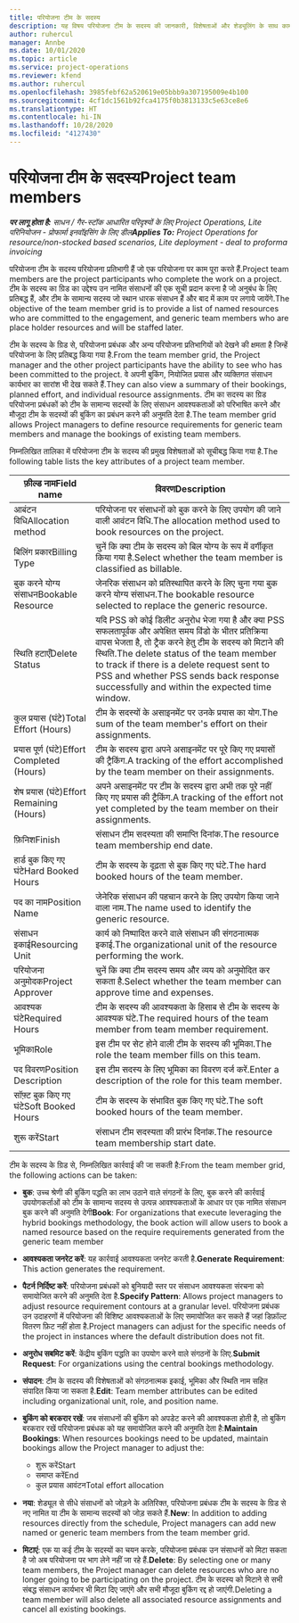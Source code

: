 ```yaml
---
title: परियोजना टीम के सदस्य
description: यह विषय परियोजना टीम के सदस्य की जानकारी, विशेषताओं और शेड्यूलिंग के साथ काम करने के तरीके के बारे में जानकारी प्रदान करता है.
author: ruhercul
manager: Annbe
ms.date: 10/01/2020
ms.topic: article
ms.service: project-operations
ms.reviewer: kfend
ms.author: ruhercul
ms.openlocfilehash: 3985febf62a520619e05bbb9a307195009e4b100
ms.sourcegitcommit: 4cf1dc1561b92fca4175f0b3813133c5e63ce8e6
ms.translationtype: HT
ms.contentlocale: hi-IN
ms.lasthandoff: 10/28/2020
ms.locfileid: "4127430"
---
```

# <a name="project-team-members"></a><span data-ttu-id="e6137-103">परियोजना टीम के सदस्य</span><span class="sxs-lookup"><span data-stu-id="e6137-103">Project team members</span></span>

<span data-ttu-id="e6137-104">_**पर लागू होता है:** साधन / गैर-स्टॉक आधारित परिदृश्यों के लिए Project Operations, Lite परिनियोजन - प्रोफार्मा इनवॉइसिंग के लिए डील_</span><span class="sxs-lookup"><span data-stu-id="e6137-104">_**Applies To:** Project Operations for resource/non-stocked based scenarios, Lite deployment - deal to proforma invoicing_</span></span>

<span data-ttu-id="e6137-105">परियोजना टीम के सदस्य परियोजना प्रतिभागी हैं जो एक परियोजना पर काम पूरा करते हैं.</span><span class="sxs-lookup"><span data-stu-id="e6137-105">Project team members are the project participants who complete the work on a project.</span></span> <span data-ttu-id="e6137-106">टीम के सदस्य का ग्रिड का उद्देश्य उन नामित संसाधनों की एक सूची प्रदान करना है जो अनुबंध के लिए प्रतिबद्ध हैं, और टीम के सामान्य सदस्य जो स्थान धारक संसाधन हैं और बाद में काम पर लगाये जायेंगे.</span><span class="sxs-lookup"><span data-stu-id="e6137-106">The objective of the team member grid is to provide a list of named resources who are committed to the engagement, and generic team members who are place holder resources and will be staffed later.</span></span>

<span data-ttu-id="e6137-107">टीम के सदस्य के ग्रिड से, परियोजना प्रबंधक और अन्य परियोजना प्रतिभागियों को देखने की क्षमता है जिन्हें परियोजना के लिए प्रतिबद्ध किया गया है.</span><span class="sxs-lookup"><span data-stu-id="e6137-107">From the team member grid, the Project manager and the other project participants have the ability to see who has been committed to the project.</span></span> <span data-ttu-id="e6137-108">वे अपनी बुकिंग, नियोजित प्रयास और व्यक्तिगत संसाधन कार्यभार का सारांश भी देख सकते हैं.</span><span class="sxs-lookup"><span data-stu-id="e6137-108">They can also view a summary of their bookings, planned effort, and individual resource assignments.</span></span> <span data-ttu-id="e6137-109">टीम का सदस्य का ग्रिड परियोजना प्रबंधकों को टीम के सामान्य सदस्यों के लिए संसाधन आवश्यकताओं को परिभाषित करने और मौजूदा टीम के सदस्यों की बुकिंग का प्रबंधन करने की अनुमति देता है.</span><span class="sxs-lookup"><span data-stu-id="e6137-109">The team member grid allows Project managers to define resource requirements for generic team members and manage the bookings of existing team members.</span></span>

<span data-ttu-id="e6137-110">निम्नलिखित तालिका में परियोजना टीम के सदस्य की प्रमुख विशेषताओं को सूचीबद्ध किया गया है.</span><span class="sxs-lookup"><span data-stu-id="e6137-110">The following table lists the key attributes of a project team member.</span></span>

| <span data-ttu-id="e6137-111">फ़ील्ड नाम</span><span class="sxs-lookup"><span data-stu-id="e6137-111">Field name</span></span>          | <span data-ttu-id="e6137-112">विवरण</span><span class="sxs-lookup"><span data-stu-id="e6137-112">Description</span></span>                                                                                                                                                                  |
|--------------------------|-----------------------------------------------------------------------------------------------------------------------------------------------------------------------------------|
| <span data-ttu-id="e6137-113">आबंटन विधि</span><span class="sxs-lookup"><span data-stu-id="e6137-113">Allocation method</span></span>        | <span data-ttu-id="e6137-114">परियोजना पर संसाधनों को बुक करने के लिए उपयोग की जाने वाली आवंटन विधि.</span><span class="sxs-lookup"><span data-stu-id="e6137-114">The allocation method used to book resources on the project.</span></span>                                                                         |
| <span data-ttu-id="e6137-115">बिलिंग प्रकार</span><span class="sxs-lookup"><span data-stu-id="e6137-115">Billing Type</span></span>             | <span data-ttu-id="e6137-116">चुनें कि क्या टीम के सदस्य को बिल योग्य के रूप में वर्गीकृत किया गया है.</span><span class="sxs-lookup"><span data-stu-id="e6137-116">Select whether the team member is classified as billable.</span></span>                                                                                                                                       |
| <span data-ttu-id="e6137-117">बुक करने योग्य संसाधन</span><span class="sxs-lookup"><span data-stu-id="e6137-117">Bookable Resource</span></span>        | <span data-ttu-id="e6137-118">जेनरिक संसाधन को प्रतिस्थापित करने के लिए चुना गया बुक करने योग्य संसाधन.</span><span class="sxs-lookup"><span data-stu-id="e6137-118">The bookable resource selected to replace the generic resource.</span></span>                                                                                                                   |
| <span data-ttu-id="e6137-119">स्थिति हटाएँ</span><span class="sxs-lookup"><span data-stu-id="e6137-119">Delete Status</span></span>            | <span data-ttu-id="e6137-120">यदि PSS को कोई डिलीट अनुरोध भेजा गया है और क्या PSS सफलतापूर्वक और अपेक्षित समय विंडो के भीतर प्रतिक्रिया वापस भेजता है, तो ट्रैक करने हेतु टीम के सदस्य को मिटाने की स्थिति.</span><span class="sxs-lookup"><span data-stu-id="e6137-120">The delete status of the team member to track if there is a delete request sent to PSS and whether PSS sends back response successfully and within the expected time window.</span></span> |
| <span data-ttu-id="e6137-121">कुल प्रयास (घंटे)</span><span class="sxs-lookup"><span data-stu-id="e6137-121">Total Effort (Hours)</span></span>     | <span data-ttu-id="e6137-122">टीम के सदस्यों के असाइनमेंट पर उनके प्रयास का योग.</span><span class="sxs-lookup"><span data-stu-id="e6137-122">The sum of the team member's effort on their assignments.</span></span>                                                                                                                         |
| <span data-ttu-id="e6137-123">प्रयास पूर्ण (घंटे)</span><span class="sxs-lookup"><span data-stu-id="e6137-123">Effort Completed (Hours)</span></span> | <span data-ttu-id="e6137-124">टीम के सदस्य द्वारा अपने असाइनमेंट पर पूरे किए गए प्रयासों की ट्रैकिंग.</span><span class="sxs-lookup"><span data-stu-id="e6137-124">A tracking of the effort accomplished by the team member on their assignments.</span></span>                                                                                           |
| <span data-ttu-id="e6137-125">शेष प्रयास (घंटे)</span><span class="sxs-lookup"><span data-stu-id="e6137-125">Effort Remaining (Hours)</span></span> | <span data-ttu-id="e6137-126">अपने असाइनमेंट पर टीम के सदस्य द्वारा अभी तक पूरे नहीं किए गए प्रयास की ट्रैकिंग.</span><span class="sxs-lookup"><span data-stu-id="e6137-126">A tracking of the effort not yet completed by the team member on their assignments.</span></span>                                                                                    |
| <span data-ttu-id="e6137-127">फ़िनिश</span><span class="sxs-lookup"><span data-stu-id="e6137-127">Finish</span></span>                   | <span data-ttu-id="e6137-128">संसाधन टीम सदस्यता की समाप्ति दिनांक.</span><span class="sxs-lookup"><span data-stu-id="e6137-128">The resource team membership end date.</span></span>                                                                                                                                            |
| <span data-ttu-id="e6137-129">हार्ड बुक किए गए घंटे</span><span class="sxs-lookup"><span data-stu-id="e6137-129">Hard Booked Hours</span></span>        | <span data-ttu-id="e6137-130">टीम के सदस्य के दृढ़ता से बुक किए गए घंटे.</span><span class="sxs-lookup"><span data-stu-id="e6137-130">The hard booked hours of the team member.</span></span>                                                                                                                                                                |
| <span data-ttu-id="e6137-131">पद का नाम</span><span class="sxs-lookup"><span data-stu-id="e6137-131">Position Name</span></span>            | <span data-ttu-id="e6137-132">जेनेरिक संसाधन की पहचान करने के लिए उपयोग किया जाने वाला नाम.</span><span class="sxs-lookup"><span data-stu-id="e6137-132">The name used to identify the generic resource.</span></span>                                                                                                                                   |
| <span data-ttu-id="e6137-133">संसाधन इकाई</span><span class="sxs-lookup"><span data-stu-id="e6137-133">Resourcing Unit</span></span>          | <span data-ttu-id="e6137-134">कार्य को निष्पादित करने वाले संसाधन की संगठनात्मक इकाई.</span><span class="sxs-lookup"><span data-stu-id="e6137-134">The organizational unit of the resource performing the work.</span></span>                                                                                                                      |
| <span data-ttu-id="e6137-135">परियोजना अनुमोदक</span><span class="sxs-lookup"><span data-stu-id="e6137-135">Project Approver</span></span>         | <span data-ttu-id="e6137-136">चुनें कि क्या टीम सदस्य समय और व्यय को अनुमोदित कर सकता है.</span><span class="sxs-lookup"><span data-stu-id="e6137-136">Select whether the team member can approve time and expenses.</span></span>                                                                                                                     |
| <span data-ttu-id="e6137-137">आवश्यक घंटे</span><span class="sxs-lookup"><span data-stu-id="e6137-137">Required Hours</span></span>           | <span data-ttu-id="e6137-138">टीम के सदस्य की आवश्यकता के हिसाब से टीम के सदस्य के आवश्यक घंटे.</span><span class="sxs-lookup"><span data-stu-id="e6137-138">The required hours of the team member from team member requirement.</span></span>                                                                                                                       |
| <span data-ttu-id="e6137-139">भूमिका</span><span class="sxs-lookup"><span data-stu-id="e6137-139">Role</span></span>                     | <span data-ttu-id="e6137-140">इस टीम पर सेट होने वाली टीम के सदस्य की भूमिका.</span><span class="sxs-lookup"><span data-stu-id="e6137-140">The role the team member fills on this team.</span></span>                                                                                                                                |
| <span data-ttu-id="e6137-141">पद विवरण</span><span class="sxs-lookup"><span data-stu-id="e6137-141">Position Description</span></span>     | <span data-ttu-id="e6137-142">इस टीम सदस्य के लिए भूमिका का विवरण दर्ज करें.</span><span class="sxs-lookup"><span data-stu-id="e6137-142">Enter a description of the role for this team member.</span></span>                                                                                                                             |
| <span data-ttu-id="e6137-143">सॉफ़्ट बुक किए गए घंटे</span><span class="sxs-lookup"><span data-stu-id="e6137-143">Soft Booked Hours</span></span>        | <span data-ttu-id="e6137-144">टीम के सदस्य के संभावित बुक किए गए घंटे.</span><span class="sxs-lookup"><span data-stu-id="e6137-144">The soft booked hours of the team member.</span></span>                                                                                                                                                                 |
| <span data-ttu-id="e6137-145">शुरू करें</span><span class="sxs-lookup"><span data-stu-id="e6137-145">Start</span></span>                    | <span data-ttu-id="e6137-146">संसाधन टीम सदस्यता की प्रारंभ दिनांक.</span><span class="sxs-lookup"><span data-stu-id="e6137-146">The resource team membership start date.</span></span>                                                                                                                                          |

<span data-ttu-id="e6137-147">टीम के सदस्य के ग्रिड से, निम्नलिखित कार्रवाई की जा सकती है:</span><span class="sxs-lookup"><span data-stu-id="e6137-147">From the team member grid, the following actions can be taken:</span></span>

- <span data-ttu-id="e6137-148">**बुक**: उच्च श्रेणी की बुकिंग पद्धति का लाभ उठाने वाले संगठनों के लिए, बुक करने की कार्रवाई उपयोगकर्ताओं को टीम के सामान्य सदस्य से उत्पन्न आवश्यकताओं के आधार पर एक नामित संसाधन बुक करने की अनुमति देगी</span><span class="sxs-lookup"><span data-stu-id="e6137-148">**Book**: For organizations that execute leveraging the hybrid bookings methodology, the book action will allow users to book a named resource based on the require requirements generated from the generic team member</span></span>
- <span data-ttu-id="e6137-149">**आवश्यकता जनरेट करें**: यह कार्रवाई आवश्यकता जनरेट करती है.</span><span class="sxs-lookup"><span data-stu-id="e6137-149">**Generate Requirement**: This action generates the requirement.</span></span>
- <span data-ttu-id="e6137-150">**पैटर्न निर्दिष्ट करें**: परियोजना प्रबंधकों को बुनियादी स्तर पर संसाधन आवश्यकता संरचना को समायोजित करने की अनुमति देता है.</span><span class="sxs-lookup"><span data-stu-id="e6137-150">**Specify Pattern**: Allows project managers to adjust resource requirement contours at a granular level.</span></span> <span data-ttu-id="e6137-151">परियोजना प्रबंधक उन उदाहरणों में परियोजना की विशिष्ट आवश्यकताओं के लिए समायोजित कर सकते हैं जहां डिफ़ॉल्ट वितरण फ़िट नहीं होता है.</span><span class="sxs-lookup"><span data-stu-id="e6137-151">Project managers can adjust for the specific needs of the project in instances where the default distribution does not fit.</span></span>
- <span data-ttu-id="e6137-152">**अनुरोध सबमिट करें**: केंद्रीय बुकिंग पद्धति का उपयोग करने वाले संगठनों के लिए.</span><span class="sxs-lookup"><span data-stu-id="e6137-152">**Submit Request**: For organizations using the central bookings methodology.</span></span>
- <span data-ttu-id="e6137-153">**संपादन**: टीम के सदस्य की विशेषताओं को संगठनात्मक इकाई, भूमिका और स्थिति नाम सहित संपादित किया जा सकता है.</span><span class="sxs-lookup"><span data-stu-id="e6137-153">**Edit**: Team member attributes can be edited including organizational unit, role, and position name.</span></span>
- <span data-ttu-id="e6137-154">**बुकिंग को बरकरार रखें**: जब संसाधनों की बुकिंग को अपडेट करने की आवश्यकता होती है, तो बुकिंग बरकरार रखें परियोजना प्रबंधक को यह समायोजित करने की अनुमति देता है:</span><span class="sxs-lookup"><span data-stu-id="e6137-154">**Maintain Bookings**: When resources bookings need to be updated, maintain bookings allow the Project manager to adjust the:</span></span>

    - <span data-ttu-id="e6137-155">शुरू करें</span><span class="sxs-lookup"><span data-stu-id="e6137-155">Start</span></span>
    - <span data-ttu-id="e6137-156">समाप्त करें</span><span class="sxs-lookup"><span data-stu-id="e6137-156">End</span></span>
    - <span data-ttu-id="e6137-157">कुल प्रयास आवंटन</span><span class="sxs-lookup"><span data-stu-id="e6137-157">Total effort allocation</span></span>

- <span data-ttu-id="e6137-158">**नया**: शेड्यूल से सीधे संसाधनों को जोड़ने के अतिरिक्त, परियोजना प्रबंधक टीम के सदस्य के ग्रिड से नए नामित या टीम के सामान्य सदस्यों को जोड़ सकते हैं.</span><span class="sxs-lookup"><span data-stu-id="e6137-158">**New**: In addition to adding resources directly from the schedule, Project managers can add new named or generic team members from the team member grid.</span></span>
- <span data-ttu-id="e6137-159">**मिटाएं**: एक या कई टीम के सदस्यों का चयन करके, परियोजना प्रबंधक उन संसाधनों को मिटा सकता है जो अब परियोजना पर भाग लेने नहीं जा रहे हैं.</span><span class="sxs-lookup"><span data-stu-id="e6137-159">**Delete**: By selecting one or many team members, the Project manager can delete resources who are no longer going to be participating on the project.</span></span> <span data-ttu-id="e6137-160">टीम के सदस्य को मिटाने से सभी संबद्ध संसाधन कार्यभार भी मिटा दिए जाएंगे और सभी मौजूदा बुकिंग रद्द हो जाएंगी.</span><span class="sxs-lookup"><span data-stu-id="e6137-160">Deleting a team member will also delete all associated resource assignments and  cancel all existing bookings.</span></span>
